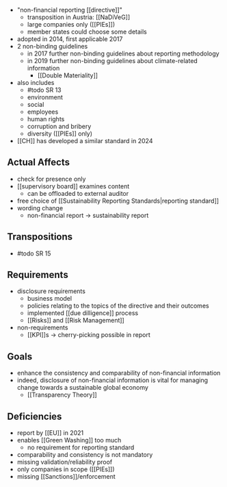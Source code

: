 - "non-financial reporting [[directive]]"
	- transposition in Austria: [[NaDiVeG]]
	- large companies only ([[PIEs]])
	- member states could choose some details
- adopted in 2014, first applicable 2017
- 2 non-binding guidelines
	- in 2017 further non-binding guidelines about reporting methodology
	- in 2019 further non-binding guidelines about climate-related information
		- [[Double Materiality]]
- also includes 
	- #todo SR 13
	- environment
	- social
	- employees
	- human rights
	- corruption and bribery
	- diversity ([[PIEs]] only)
- [[CH]] has developed a similar standard in 2024

## Actual Affects
- check for presence only
- [[supervisory board]] examines content
	- can be offloaded to external auditor
- free choice of [[Sustainability Reporting Standards|reporting standard]]
- wording change
	- non-financial report -> sustainability report

## Transpositions
- #todo SR 15

## Requirements
- disclosure requirements
	- business model
	- policies relating to the topics of the directive and their outcomes
	- implemented [[due dilligence]] process
	- [[Risks]] and [[Risk Management]]
- non-requirements
	- [[KPI]]s -> cherry-picking possible in report

## Goals
- enhance the consistency and comparability of non-financial information
- indeed, disclosure of non-financial information is vital for managing change towards a sustainable global economy
	- [[Transparency Theory]]

## Deficiencies
- report by [[EU]] in 2021
- enables [[Green Washing]] too much
	- no requirement for reporting standard
- comparability and consistency is not mandatory
- missing validation/reliability proof
- only companies in scope ([[PIEs]])
- missing [[Sanctions]]/enforcement